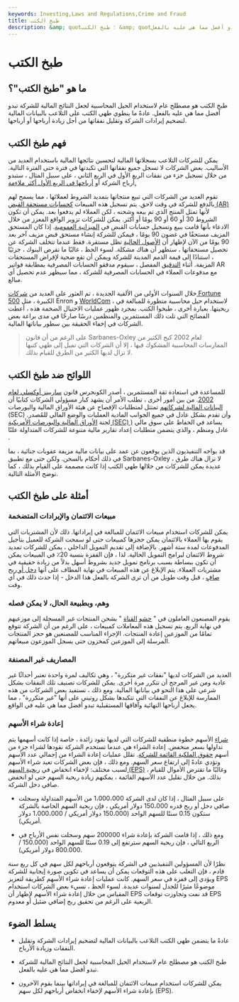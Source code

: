 ```yaml
---
keywords: Investing,Laws and Regulations,Crime and Fraud
title: طبخ الكتب
description: &amp; quot؛ طبخ الكتب &amp; quot؛ هو مصطلح عام لاستخدام الحيل المحاسبية لجعل النتائج المالية للشركة تبدو أفضل مما هي عليه بالفعل.
---
```


# طبخ الكتب
## ما هو "طبخ الكتب"؟

طبخ الكتب هو مصطلح عام لاستخدام الحيل المحاسبية لجعل النتائج المالية للشركة تبدو أفضل مما هي عليه بالفعل. عادةً ما ينطوي طهي الكتب على التلاعب بالبيانات المالية لتضخيم إيرادات الشركة وتقليل نفقاتها من أجل زيادة أرباحها أو أرباحها.

## فهم طبخ الكتب

يمكن للشركات التلاعب بسجلاتها المالية لتحسين نتائجها المالية باستخدام العديد من الأساليب. بعض الشركات لا تسجل جميع نفقاتها التي تكبدتها في فترة حتى الفترة التالية. من خلال تسجيل جزء من نفقات الربع الأول في الربع الثاني ، على سبيل المثال ، ستبدو أرباح الشركة أو [أرباحها في الربع الأول أكثر ملاءمة.](/earnings)

تقوم العديد من الشركات التي تبيع منتجاتها بتمديد الشروط لعملائها ، مما يسمح لهم بالدفع للشركة في وقت لاحق. يتم تسجيل هذه المبيعات [كحسابات مستحقة القبض (AR)](/accountsreceivable) لأنها تمثل المنتج الذي تم بيعه وشحنه ، لكن العملاء لم يدفعوا بعد. يمكن أن تكون الشروط 30 أو 60 أو 90 يومًا أو أكثر. يمكن للشركات تزوير الواقع المعزز من خلال الادعاء بأنها قامت ببيع وتسجيل حسابات القبض في [الميزانية العمومية](/balancesheet). إذا كان المستحق المزيف مستحقًا في غضون 90 يومًا ، فيمكن للشركة إنشاء مستحق قبض مزيف آخر بعد 90 يومًا من الآن لإظهار أن [الأصول الحالية](/currentassets) تظل مستقرة. فقط عندما تتخلف الشركة عن تحصيل مستحقاتها ، ستظهر أن هناك مشكلة. لسوء الحظ ، غالبًا ما تقرض البنوك ، جزئيًا ، استنادًا إلى قيمة الذمم المدينة للشركة ويمكن أن تقع ضحية لإقراض المستحقات المزيفة. أثناء [التدقيق](/audit) المفصل ، سيقوم مدققو الحسابات المصرفية بمطابقة فواتير AR مع مدفوعات العملاء في الحسابات المصرفية للشركة ، مما سيظهر عدم تحصيل أي مبالغ.

خلال السنوات الأولى من الألفية الجديدة ، تم العثور على العديد من [شركات Fortune 500](/fortune500) الكبيرة ، مثل Enron و [WorldCom](/worldcom) ، لاستخدام حيل محاسبية متطورة للمبالغة في ربحيتها. بعبارة أخرى ، طبخوا الكتب. بمجرد ظهور عمليات الاحتيال الضخمة هذه ، أعطت الفضائح التي تلت ذلك المستثمرين والمنظمين درسًا صارخًا في مدى براعة بعض الشركات في إخفاء الحقيقة بين سطور بياناتها المالية.

> على الرغم من أن قانون Sarbanes-Oxley لعام 2002 كبح الكثير من الممارسات المحاسبية المشكوك فيها ، إلا أن الشركات التي تميل إلى طهي كتبها لا تزال لديها الكثير من الطرق للقيام بذلك.

>

## اللوائح ضد طبخ الكتب

للمساعدة في استعادة ثقة المستثمرين ، أصدر الكونجرس قانون [ساربينز أوكسلي لعام 2002](/sarbanesoxleyact). من بين أمور أخرى ، تطلب الأمر أن يشهد كبار مسؤولي الشركات كتابيًا أن [البيانات المالية لشركاتهم](/financial-statements) تمتثل لمتطلبات الإفصاح عن هيئة الأوراق المالية والبورصات (SEC) وأن تقدم بشكل عادل في جميع الجوانب المادية العمليات والوضع المالي للمُصدر. لجنة [الأوراق المالية والبورصات الأمريكية (SEC) )](/sec) يساعد في الحفاظ على سوق مالي عادل ومنظم ، والذي يتضمن متطلبات إعداد تقارير مالية متنوعة للشركات المتداولة علنًا .

قد يواجه التنفيذيون الذين يوقعون عن عمد على بيانات مالية مزيفة عقوبات جنائية ، بما في ذلك أحكام بالسجن. ولكن حتى مع تطبيق Sarbanes-Oxley ، لا تزال هناك طرق عديدة يمكن للشركات من خلالها طهي الكتب إذا كانت مصممة على القيام بذلك ، كما توضح الأمثلة التالية.

## أمثلة على طبخ الكتب

### مبيعات الائتمان والإيرادات المتضخمة

يمكن للشركات استخدام مبيعات الائتمان للمبالغة في إيراداتها. ذلك لأن المشتريات التي يقوم بها العملاء بالائتمان يمكن حجزها كمبيعات حتى لو سمحت الشركة للعميل بتأجيل المدفوعات لمدة ستة أشهر. بالإضافة إلى تقديم التمويل الداخلي ، يمكن للشركات تمديد شروط الائتمان لبرامج التمويل الحالية. لذا ، فإن القفزة بنسبة 20٪ في المبيعات يمكن أن تكون ببساطة بسبب برنامج تمويل جديد بشروط أسهل بدلاً من زيادة حقيقية في مشتريات العملاء. يتم الإبلاغ عن هذه المبيعات في نهاية المطاف على أنها [دخل أو ربح صافٍ](/netincome) ، قبل وقت طويل من أن ترى الشركة بالفعل هذا الدخل - إذا حدث ذلك في أي وقت.

### وهم، وبطبيعة الحال، لا يمكن فصله

يقوم المصنعون العاملون في " [حشو](/channelstuffing) [القناة](/channelstuffing) " بشحن المنتجات غير المسجلة إلى موزعيهم في نهاية الربع. يتم تسجيل هذه المعاملات كمبيعات ، على الرغم من أن الشركة تتوقع تمامًا من الموزعين إعادة المنتجات. الإجراء المناسب للمصنعين هو حجز المنتجات المرسلة إلى الموزعين كمخزون حتى يسجل الموزعون مبيعاتهم.

### المصاريف غير المصنفة

العديد من الشركات لديها "نفقات غير متكررة" ، وهي تكاليف لمرة واحدة تعتبر أحداثًا غير عادية ومن غير المرجح أن تتكرر مرة أخرى. يمكن للشركات تصنيف تلك النفقات بشكل شرعي على هذا النحو في بياناتها المالية. ومع ذلك ، تستفيد بعض الشركات من هذه الممارسة للإبلاغ عن النفقات التي تتكبدها بشكل روتيني على أنها "غير متكررة" ، مما يجعل أرباحها النهائية وآفاقها المستقبلية تبدو أفضل مما هي عليه في الواقع.

### إعادة شراء الأسهم

[شراء](/buyback) الأسهم خطوة منطقية للشركات التي لديها نقود زائدة ، خاصة إذا كانت أسهمها يتم تداولها بسعر منخفض. إعادة الشراء هي عندما تستخدم الشركة نقودها لشراء جزء من أسهم [حقوق الملكية القائمة للشركة](/equity). تقلل عمليات إعادة الشراء من إجمالي عدد الأسهم وتؤدي عادةً إلى ارتفاع سعر السهم. ومع ذلك ، فإن بعض الشركات تعيد شراء الأسهم لسبب مختلف: لإخفاء انخفاض في [ربحية السهم (EPS)](/eps) ، وغالبًا ما تقترض الأموال للقيام بذلك. من خلال تقليل عدد الأسهم القائمة ، يمكنهم زيادة ربحية السهم حتى لو انخفض صافي دخل الشركة.

- على سبيل المثال ، إذا كان لدى الشركة 1،000،000 من الأسهم المتداولة وسجلت صافي دخل أو ربح قدره 150،000 دولار أمريكي ، فإن ربحية السهم الخاصة بالشركة ستكون 0.15 سنتًا للسهم الواحد (150،000 دولار أمريكي / 1،000،000 دولار أمريكي).

- ومع ذلك ، إذا قامت الشركة بإعادة شراء 200000 سهم وسجلت نفس الأرباح في الربع التالي ، فإن ربحية السهم سترتفع إلى 0.19 سنتًا للسهم الواحد (150.000 / 800.000 دولار أمريكي).

نظرًا لأن المسؤولين التنفيذيين في الشركة يتوقعون أرباحهم لكل سهم في كل ربع سنة قادم ، فإن التغلب على هذه التوقعات يمكن أن يساعد في تكوين صورة إيجابية للشركة ويؤدي إلى قفزة في سعر السهم. كانت عمليات إعادة شراء الأسهم كطريقة لتعزيز EPS موضوعًا مثيرًا للجدل لسنوات عديدة. لسوء الحظ ، تسيء بعض الشركات استخدام المقياس من خلال إعادة شراء الأسهم لإظهار أن EPS قد نمت وتجاوزت توقعات EPS الربعية على الرغم من تحقيق ربح إضافي ضئيل أو معدوم.

## يسلط الضوء

- عادةً ما يتضمن طهي الكتب التلاعب بالبيانات المالية لتضخيم إيرادات الشركة وتقليل النفقات وزيادة الأرباح.

- طبخ الكتب هو مصطلح عام لاستخدام الحيل المحاسبية لجعل النتائج المالية للشركة تبدو أفضل مما هي عليه بالفعل.

- يمكن للشركات استخدام مبيعات الائتمان للمبالغة في إيراداتها بينما يقوم الآخرون بإعادة شراء الأسهم لإخفاء انخفاض أرباحهم لكل سهم (EPS).


